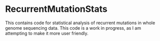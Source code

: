 # RecurrentMutationStats
This contains code for statistical analysis of recurrent mutations in whole genome sequencing data. This code is a work in progress, as I am attempting to make it more user friendly. 